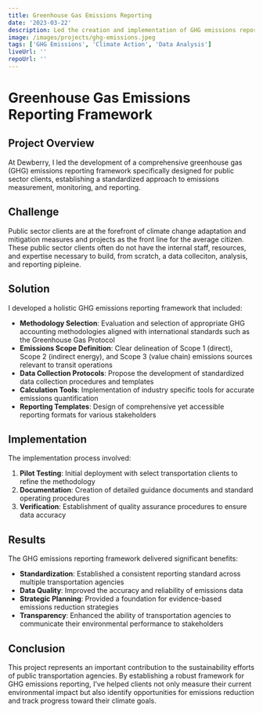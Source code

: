 ```yaml
---
title: Greenhouse Gas Emissions Reporting
date: '2023-03-22'
description: Led the creation and implementation of GHG emissions reporting for public transportation clients.
image: /images/projects/ghg-emissions.jpeg
tags: ['GHG Emissions', 'Climate Action', 'Data Analysis']
liveUrl: ''
repoUrl: ''
---
```


# Greenhouse Gas Emissions Reporting Framework

## Project Overview

At Dewberry, I led the development of a comprehensive greenhouse gas (GHG) emissions reporting framework specifically designed for public sector clients, establishing a standardized approach to emissions measurement, monitoring, and reporting.

## Challenge

Public sector clients are at the forefront of climate change adaptation and mitigation measures and projects as the front
line for the average citizen. These public sector clients often do not have the internal staff, resources, and expertise
necessary to build, from scratch, a data colleciton, analysis, and reporting pipleine.

## Solution

I developed a holistic GHG emissions reporting framework that included:

- **Methodology Selection**: Evaluation and selection of appropriate GHG accounting methodologies aligned with international standards such as the Greenhouse Gas Protocol
- **Emissions Scope Definition**: Clear delineation of Scope 1 (direct), Scope 2 (indirect energy), and Scope 3 (value chain) emissions sources relevant to transit operations
- **Data Collection Protocols**: Propose the development of standardized data collection procedures and templates
- **Calculation Tools**: Implementation of industry specific tools for accurate emissions quantification
- **Reporting Templates**: Design of comprehensive yet accessible reporting formats for various stakeholders

## Implementation

The implementation process involved:

1. **Pilot Testing**: Initial deployment with select transportation clients to refine the methodology
2. **Documentation**: Creation of detailed guidance documents and standard operating procedures
3. **Verification**: Establishment of quality assurance procedures to ensure data accuracy

## Results

The GHG emissions reporting framework delivered significant benefits:

- **Standardization**: Established a consistent reporting standard across multiple transportation agencies
- **Data Quality**: Improved the accuracy and reliability of emissions data
- **Strategic Planning**: Provided a foundation for evidence-based emissions reduction strategies
- **Transparency**: Enhanced the ability of transportation agencies to communicate their environmental performance to stakeholders

## Conclusion

This project represents an important contribution to the sustainability efforts of public transportation agencies. By establishing a robust framework for GHG emissions reporting, I've helped clients not only measure their current environmental impact but also identify opportunities for emissions reduction and track progress toward their climate goals.
